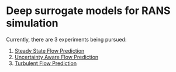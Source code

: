 # Deep surrogate models for RANS simulation

Currently, there are 3 experiments being pursued:
1. [Steady State Flow Prediction](https://github.com/endritbeqa/Deep-Surrogate-RANS-Models/tree/Steady-State-Flow-Prediction)
2. [Uncertainty Aware Flow Prediction](https://github.com/endritbeqa/Deep-Surrogate-RANS-Models/tree/Uncertainty-Aware-Flow-Prediction)
3. [Turbulent Flow Prediction](https://github.com/endritbeqa/Deep-Surrogate-RANS-Models/tree/Turbulent-Flow-Prediction)
